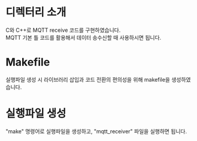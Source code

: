 # 디렉터리 소개
C와 C++로 MQTT receive 코드를 구현하였습니다.  
MQTT 기본 틀 코드를 활용해서 데이터 송수신할 때 사용하시면 됩니다.

# Makefile
실행파일 생성 시 라이브러리 삽입과 코드 전환의 편의성을 위해 makefile을 생성하였습니다.

# 실행파일 생성
"make" 명령어로 실행파일을 생성하고, "mqtt_receiver" 파일을 실행하면 됩니다.